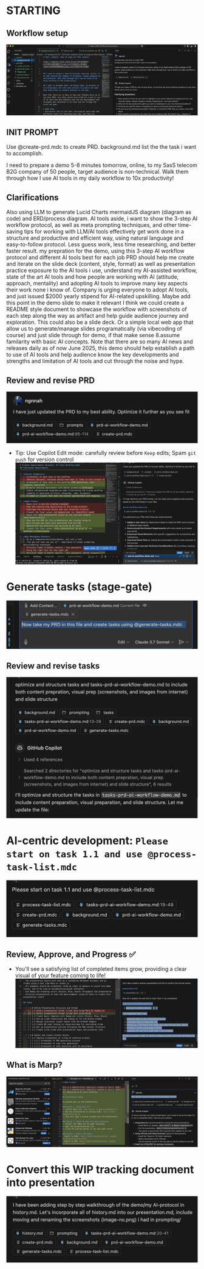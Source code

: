 # STARTING

## Workflow setup
![alt text](image.png)

## INIT PROMPT
Use @create-prd.mdc to create PRD.
background.md list the the task i want to accomplish.

I need to prepare a demo 5-8 minutes tomorrow, online, to my SasS telecom B2G company of 50 people, target audience is non-technical. Walk them through how I use AI tools in my daily workflow to 10x productivity!


## Clarifications
Also using LLM to generate Lucid Charts mermaidJS diagram (diagram as code) and ERD/process diagram. AI tools aside, i want to show the 3-step AI workflow protocol, as well as meta prompting techniques, and other time-saving tips for working with LLM/AI tools effectively
get work done in a structure and productive and efficient way, using natural language and easy-to-follow protocol. Less guess work, less time researching, and better faster result.
my prepration for the demo, using this 3-step AI workflow protocol and different AI tools best for each job
PRD should help me create and iterate on the slide deck (content, style, format) as well as presentation practice
exposure to the AI tools i use, understand my AI-assisted workflow, state of the art AI tools and how people are working with AI (attitude, approach, mentality) and adopting AI tools to improve many key aspects their work
none i know of. Company is urging everyone to adopt AI tools, and just issued $2000 yearly stipend for AI-related upskilling. Maybe add this point in the demo slide to make it relevant
I think we could create a README style document to showcase the workflow with screenshots of each step along the way as artifact and help guide audience journey and exploration. This could also be a slide deck. Or a simple local web app that allow us to generate/manage slides programatically (via vibecoding of course) and just slide through for demo, if that make sense
8.assume familarity with basic AI concepts. Note that there are so many AI news and releases daily as of now June 2025, this demo should help establish a path to use of AI tools and help audience know the key developments and strengths and limitation of AI tools and cut through the noise and hype.


## Review and revise PRD
![alt text](image-1.png)

- Tip: Use Copilot Edit mode: carefully review before `Keep` edits; Spam `git push` for version control
![alt text](image-2.png)


# Generate tasks (stage-gate)
![alt text](image-3.png)

## Review and revise tasks
![alt text](image-4.png)

# AI-centric development: `Please start on task 1.1 and use @process-task-list.mdc`
![alt text](image-5.png)

## Review, Approve, and Progress ✅
- You'll see a satisfying list of completed items grow, providing a clear visual of your feature coming to life!
![alt text](image-6.png)


## What is Marp? 
![alt text](image-7.png)


# Convert this WIP tracking document into presentation
![alt text](image-8.png)